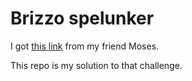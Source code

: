 # Brizzo spelunker

I got [this link](https://newrainsoftware.com/brizzo/man/blarf) from my friend Moses.

This repo is my solution to that challenge.

